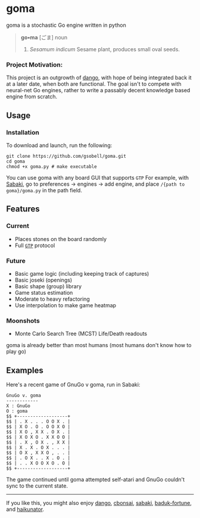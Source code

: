 # goma
goma is a stochastic Go engine written in python

> **go•ma** [ごま]
> noun
> 1. *Sesamum indicum* Sesame plant, produces small oval seeds.

### Project Motivation:
This project is an outgrowth of [dango](https://github.com/gsobell/dango), with hope of being integrated back it at a later date, when both are functional. The goal isn't to compete with neural-net Go engines, rather to write a passably decent knowledge based engine from scratch.

## Usage
### Installation
To download and launch, run the following:
```shell
git clone https://github.com/gsobell/goma.git
cd goma
chmod +x goma.py # make executable
```
You can use goma with any board GUI that supports `GTP` For example, with [Sabaki](https://github.com/SabakiHQ/Sabaki), go to preferences -> engines -> add engine, and place `/{path to goma}/goma.py` in the path field.

## Features

### Current
* Places stones on the board randomly
* Full [`GTP`](https://www.lysator.liu.se/~gunnar/gtp/) protocol

### Future
* Basic game logic (including keeping track of captures)
* Basic joseki (openings)
* Basic shape (group) library
* Game status estimation
* Moderate to heavy refactoring
* Use interpolation to make game heatmap

### Moonshots
* Monte Carlo Search Tree (MCST) Life/Death readouts

goma is already better than most humans (most humans don't know how to play go)

## Examples

Here's a recent game of GnuGo v goma, run in Sabaki:
```
GnuGo v. goma
------------
X : GnuGo
O : goma
$$ +-------------------+
$$ | . X . . . O O X . |
$$ | X O . O . O O X O |
$$ | X O , X X . O X . |
$$ | X O X O . X X O O |
$$ | . X , O X . , X X |
$$ | X . X . O X . . . |
$$ | O X , X X O , . . |
$$ | . O X . . X . O . |
$$ | . . X O O X O . O |
$$ +-------------------+
```
The game continued until goma attempted self-atari and GnuGo couldn't sync to the current state.

***

If you like this, you might also enjoy [dango](https://github.com/gsobell/dango), [cbonsai](https://gitlab.com/jallbrit/cbonsai), [sabaki](https://github.com/SabakiHQ/Sabaki), [baduk-fortune](https://github.com/gsobell/baduk-fortune), and [haikunator](https://github.com/usmanbashir/haikunator).
